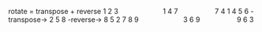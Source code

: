 rotate = transpose + reverse
1 2 3                        1 4 7                   7 4 1
4 5 6 -transpose->  2 5 8 -reverse-> 8 5 2
7 8 9                        3 6 9                   9 6 3